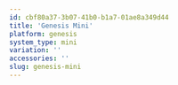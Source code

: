 ```yaml
---
id: cbf80a37-3b07-41b0-b1a7-01ae8a349d44
title: 'Genesis Mini'
platform: genesis
system_type: mini
variation: ''
accessories: ''
slug: genesis-mini
---
```

